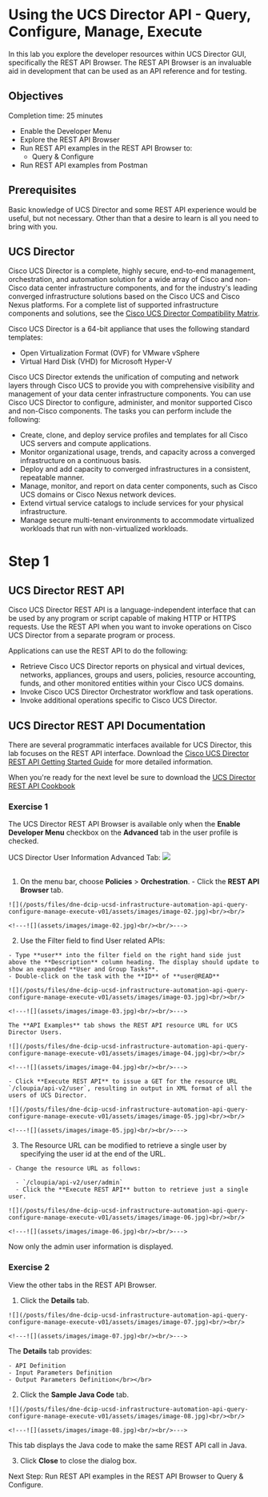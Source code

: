 # Using the UCS Director API - Query, Configure, Manage, Execute

In this lab you explore the developer resources within UCS Director GUI, specifically the REST API Browser. The REST API Browser is an invaluable aid in development that can be used as an API reference and for testing.

## Objectives

Completion time: 25 minutes

  - Enable the Developer Menu
  - Explore the REST API Browser
  - Run REST API examples in the REST API Browser to:
    -  Query & Configure
  - Run REST API examples from Postman

## Prerequisites

Basic knowledge of UCS Director and some REST API experience would be useful, but not necessary. Other than that a desire to learn is all you need to bring with you.

## UCS Director
Cisco UCS Director is a complete, highly secure, end-to-end management, orchestration, and automation solution for a wide array of Cisco and non-Cisco data center infrastructure components, and for the industry's leading converged infrastructure solutions based on the Cisco UCS and Cisco Nexus platforms. For a complete list of supported infrastructure components and solutions, see the [Cisco UCS Director Compatibility Matrix](http://www.cisco.com/c/en/us/support/servers-unified-computing/ucs-director/products-device-support-tables-list.html).

Cisco UCS Director is a 64-bit appliance that uses the following standard templates:

  - Open Virtualization Format (OVF) for VMware vSphere
  - Virtual Hard Disk (VHD) for Microsoft Hyper-V

Cisco UCS Director extends the unification of computing and network layers through Cisco UCS to provide you with comprehensive visibility and management of your data center infrastructure components. You can use Cisco UCS Director to configure, administer, and monitor supported Cisco and non-Cisco components. The tasks you can perform include the following:

  - Create, clone, and deploy service profiles and templates for all Cisco UCS servers and compute applications.
  - Monitor organizational usage, trends, and capacity across a converged infrastructure on a continuous basis.
  - Deploy and add capacity to converged infrastructures in a consistent, repeatable manner.
  - Manage, monitor, and report on data center components, such as Cisco UCS domains or Cisco Nexus network devices.
  - Extend virtual service catalogs to include services for your physical infrastructure.
  - Manage secure multi-tenant environments to accommodate virtualized workloads that run with non-virtualized workloads.

# Step 1

## UCS Director REST API
Cisco UCS Director REST API is a language-independent interface that can be used by any program or script capable of making HTTP or HTTPS requests. Use the REST API when you want to invoke operations on Cisco UCS Director from a separate program or process.

Applications can use the REST API to do the following:

  - Retrieve Cisco UCS Director reports on physical and virtual devices, networks, appliances, groups and users, policies, resource accounting, funds, and other monitored entities within your Cisco UCS domains.
  - Invoke Cisco UCS Director Orchestrator workflow and task operations.
  - Invoke additional operations specific to Cisco UCS Director.

## UCS Director REST API Documentation
There are several programmatic interfaces available for UCS Director, this lab focuses on the REST API interface. Download the [Cisco UCS Director REST API Getting Started Guide](http://www.cisco.com/c/en/us/td/docs/unified_computing/ucs/ucs-director/rest-api-getting-started-guide/6-0/b_REST_API_Getting_Started_Guide_60.html#reference_3B72657257404E8FAAA0E23904E65DF2) for more detailed information.

When you're ready for the next level be sure to download the [UCS Director REST API Cookbook](http://www.cisco.com/c/en/us/support/servers-unified-computing/ucs-director/products-programming-reference-guides-list.html)

### Exercise 1
The UCS Director REST API Browser is available only when the **Enable Developer Menu** checkbox on the **Advanced** tab in the user profile is checked.

  UCS Director User Information Advanced Tab:
  ![](/posts/files/dne-dcip-ucsd-infrastructure-automation-api-query-configure-manage-execute-v01/assets/images/image-01.jpg)<br/><br/>

  <!---![](assets/images/image-01.jpg)<br/><br/>--->

  1. On the menu bar, choose **Policies** > **Orchestration**.
    - Click the **REST API Browser** tab.

    ![](/posts/files/dne-dcip-ucsd-infrastructure-automation-api-query-configure-manage-execute-v01/assets/images/image-02.jpg)<br/><br/>

    <!---![](assets/images/image-02.jpg)<br/><br/>--->

  2. Use the Filter field to find User related APIs:

    - Type **user** into the filter field on the right hand side just above the **Description** column heading. The display should update to show an expanded **User and Group Tasks**.
    - Double-click on the task with the **ID** of **user@READ**

    ![](/posts/files/dne-dcip-ucsd-infrastructure-automation-api-query-configure-manage-execute-v01/assets/images/image-03.jpg)<br/><br/>

    <!---![](assets/images/image-03.jpg)<br/><br/>--->

    The **API Examples** tab shows the REST API resource URL for UCS Director Users.

    ![](/posts/files/dne-dcip-ucsd-infrastructure-automation-api-query-configure-manage-execute-v01/assets/images/image-04.jpg)<br/><br/>

    <!---![](assets/images/image-04.jpg)<br/><br/>--->

    - Click **Execute REST API** to issue a GET for the resource URL `/cloupia/api-v2/user`, resulting in output in XML format of all the users of UCS Director.

    ![](/posts/files/dne-dcip-ucsd-infrastructure-automation-api-query-configure-manage-execute-v01/assets/images/image-05.jpg)<br/><br/>

    <!---![](assets/images/image-05.jpg)<br/><br/>--->

  3. The Resource URL can be modified to retrieve a single user by specifying the user id at the end of the URL.

    - Change the resource URL as follows:

      - `/cloupia/api-v2/user/admin`
      - Click the **Execute REST API** button to retrieve just a single user.

    ![](/posts/files/dne-dcip-ucsd-infrastructure-automation-api-query-configure-manage-execute-v01/assets/images/image-06.jpg)<br/><br/>

    <!---![](assets/images/image-06.jpg)<br/><br/>--->

  Now only the admin user information is displayed.

### Exercise 2
View the other tabs in the REST API Browser.

  1. Click the **Details** tab.

    ![](/posts/files/dne-dcip-ucsd-infrastructure-automation-api-query-configure-manage-execute-v01/assets/images/image-07.jpg)<br/><br/>

    <!---![](assets/images/image-07.jpg)<br/><br/>--->

  The **Details** tab provides:

    - API Definition
    - Input Parameters Definition
    - Output Parameters Definition</br></br>

  2. Click the **Sample Java Code** tab.

    ![](/posts/files/dne-dcip-ucsd-infrastructure-automation-api-query-configure-manage-execute-v01/assets/images/image-08.jpg)<br/><br/>

    <!---![](assets/images/image-08.jpg)<br/><br/>--->

  This tab displays the Java code to make the same REST API call in Java.

  3. Click **Close** to close the dialog box.

Next Step: Run REST API examples in the REST API Browser to Query & Configure.
